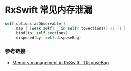 # RxSwift 常见内存泄漏

```swift
self.options.asObservable()
    .map { [weak self] _ in self?.toSections() ?? [] }
    .bind(to: self.sections)
    .disposed(by: self.disposeBag)
```

### 参考链接

* [Memory management in RxSwift – DisposeBag](http://adamborek.com/memory-managment-rxswift/)

